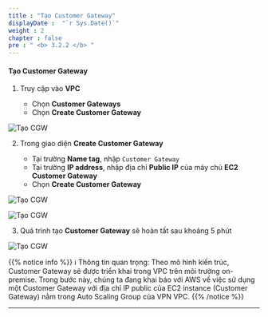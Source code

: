 ```yaml
---
title : "Tạo Customer Gateway"
displayDate :  "`r Sys.Date()`"
weight : 2
chapter : false
pre : " <b> 3.2.2 </b> "
---
```


#### Tạo Customer Gateway

1. Truy cập vào **VPC**

    - Chọn **Customer Gateways**
    - Chọn **Create Customer Gateway**

![Tạo CGW](/FCJ_Workshop_VuNgocQuang/images/3/3-2/3-2-2/0001.png?featherlight=false&width=90pc)

2. Trong giao diện **Create Customer Gateway**

    - Tại trường **Name tag**, nhập `Customer Gateway`
    - Tại trường **IP address**, nhập địa chỉ **Public IP** của máy chủ **EC2 Customer Gateway**
    - Chọn **Create Customer Gateway**

![Tạo CGW](/FCJ_Workshop_VuNgocQuang/images/3/3-2/3-2-2/0002.png?featherlight=false&width=90pc)

![Tạo CGW](/FCJ_Workshop_VuNgocQuang/images/3/3-2/3-2-2/0003.png?featherlight=false&width=90pc)

3. Quá trình tạo **Customer Gateway** sẽ hoàn tất sau khoảng 5 phút

![Tạo CGW](/FCJ_Workshop_VuNgocQuang/images/3/3-2/3-2-2/0004.png?featherlight=false&width=90pc)

{{% notice info %}}
ℹ️ Thông tin quan trọng: Theo mô hình kiến trúc, Customer Gateway sẽ được triển khai trong VPC trên môi trường on-premise. Trong bước này, chúng ta đang khai báo với AWS về việc sử dụng một Customer Gateway với địa chỉ IP public của EC2 instance (Customer Gateway) nằm trong Auto Scaling Group của VPN VPC.
{{% /notice %}}

---